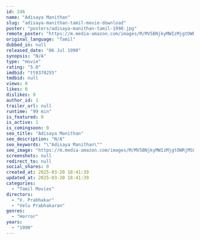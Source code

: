 ```yaml
---
id: 246
name: "Adisaya Manithan"
slug: "adisaya-manithan-tamil-movie-download"
poster: "posters/adisaya-manithan-tamil-1990.jpg"
remote_poster: "https://m.media-amazon.com/images/M/MV5BNjkyMWIzMjgtOWRjMS00ZjE2LWIzYjYtODhkODJjYWFmNWZjXkEyXkFqcGc@._V1_SX300.jpg"
original_language: "Tamil"
dubbed_in: null
released_date: "06 Jul 1990"
synopsis: "N/A"
type: "movie"
rating: "5.0"
imdbid: "tt0370255"
tmdbid: null
views: 0
likes: 0
dislikes: 0
author_id: 1
trailer_url: null
runtime: "99 min"
is_featured: 0
is_active: 1
is_comingsoon: 0
seo_title: "Adisaya Manithan"
seo_description: "N/A"
seo_keywords: "\"Adisaya Manithan\""
seo_image: "https://m.media-amazon.com/images/M/MV5BNjkyMWIzMjgtOWRjMS00ZjE2LWIzYjYtODhkODJjYWFmNWZjXkEyXkFqcGc@._V1_SX300.jpg"
screenshots: null
redirect_to: null
social_shares: 0
created_at: 2025-03-20 18:41:39
updated_at: 2025-03-20 18:41:39
categories:
  - "Tamil Movies"
directors:
  - "V. Prabhakar"
  - "Velu Prabhakaran"
genres:
  - "Horror"
years:
  - "1990"
---
```

